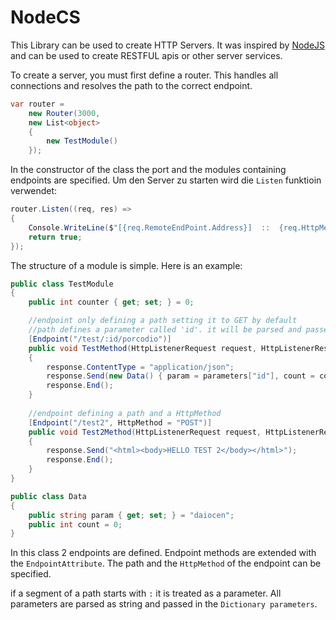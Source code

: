 # NodeCS

This Library can be used to create HTTP Servers.
It was inspired by [NodeJS](https://nodejs.org/en/docs/) and can be used to create RESTFUL apis or other server services.

To create a server, you must first define a router. This handles all connections and resolves the path to the correct endpoint.

```csharp
var router = 
    new Router(3000,
    new List<object>
    {
        new TestModule()
    });
```

In the constructor of the class the port and the modules containing endpoints are specified.
Um den Server zu starten wird die `Listen` funktioin verwendet:

```csharp
router.Listen((req, res) =>
{
    Console.WriteLine($"[{req.RemoteEndPoint.Address}]  ::  {req.HttpMethod.ToUpper()} -> {req.LocalEndPoint.Address}{req.GetPath()}");
    return true;
});
```

The structure of a module is simple. Here is an example:

```csharp
public class TestModule
{
    public int counter { get; set; } = 0;

    //endpoint only defining a path setting it to GET by default
    //path defines a parameter called 'id'. it will be parsed and passed in the variable parameters when calling the endpoint method.
    [Endpoint("/test/:id/porcodio")]
    public void TestMethod(HttpListenerRequest request, HttpListenerResponse response, Dictionary<string, string> parameters)
    {
        response.ContentType = "application/json";
        response.Send(new Data() { param = parameters["id"], count = counter++ }.Serialize());
        response.End();
    }
    
    //endpoint defining a path and a HttpMethod
    [Endpoint("/test2", HttpMethod = "POST")]
    public void Test2Method(HttpListenerRequest request, HttpListenerResponse response, Dictionary<string, string> parameters)
    {
        response.Send("<html><body>HELLO TEST 2</body></html>");
        response.End();
    }
}

public class Data
{
    public string param { get; set; } = "daiocen";
    public int count = 0;
}
```

In this class 2 endpoints are defined. Endpoint methods are extended with the `EndpointAttribute`. The path and the `HttpMethod` of the endpoint can be specified.

if a segment of a path starts with `:` it is treated as a parameter. All parameters are parsed as string and passed in the `Dictionary parameters`. 
